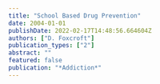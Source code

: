 ```yaml
---
title: "School Based Drug Prevention"
date: 2004-01-01
publishDate: 2022-02-17T14:48:56.664604Z
authors: ["D. Foxcroft"]
publication_types: ["2"]
abstract: ""
featured: false
publication: "*Addiction*"
---
```


